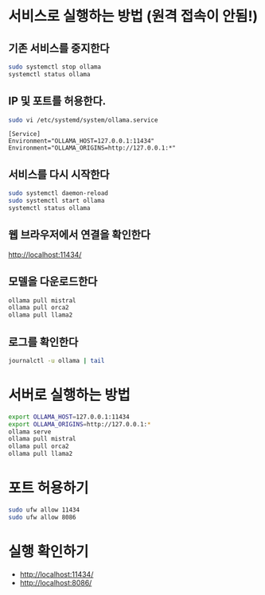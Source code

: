 # 서비스로 실행하는 방법 (원격 접속이 안됨!)

## 기존 서비스를 중지한다

```bash
sudo systemctl stop ollama
systemctl status ollama
```

## IP 및 포트를 허용한다.

```bash
sudo vi /etc/systemd/system/ollama.service
```

```text
[Service]
Environment="OLLAMA_HOST=127.0.0.1:11434"
Environment="OLLAMA_ORIGINS=http://127.0.0.1:*"
```

## 서비스를 다시 시작한다

```bash
sudo systemctl daemon-reload
sudo systemctl start ollama
systemctl status ollama
```

## 웹 브라우저에서 연결을 확인한다

<http://localhost:11434/>

## 모델을 다운로드한다

```bash
ollama pull mistral
ollama pull orca2
ollama pull llama2
```

## 로그를 확인한다

```bash
journalctl -u ollama | tail
```

# 서버로 실행하는 방법

```bash
export OLLAMA_HOST=127.0.0.1:11434
export OLLAMA_ORIGINS=http://127.0.0.1:*
ollama serve
ollama pull mistral
ollama pull orca2
ollama pull llama2
```

# 포트 허용하기

```bash
sudo ufw allow 11434
sudo ufw allow 8086
```

# 실행 확인하기

- <http://localhost:11434/>
- <http://localhost:8086/>
